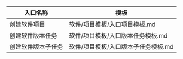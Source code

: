 

| 入口名称      | 模板                   |
| --------- | -------------------- |
| 创建软件项目    | 软件/项目模板/入口项目模板.md    |
| 创建软件版本任务  | 软件/项目模板/入口版本任务模板.md  |
| 创建软件版本子任务 | 软件/项目模板/入口版本子任务模板.md |
